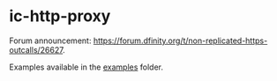 # ic-http-proxy

Forum announcement: https://forum.dfinity.org/t/non-replicated-https-outcalls/26627.

Examples available in the [examples](./examples) folder.
